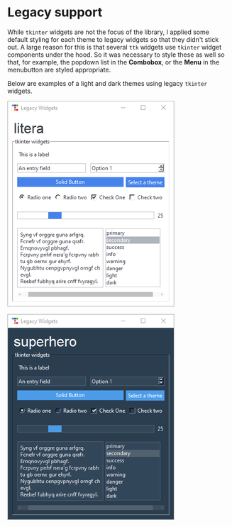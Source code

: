 # Legacy support

While `tkinter` widgets are not the focus of the library, I applied some default
styling for each theme to legacy widgets so that they didn't stick out. A large
reason for this is that several `ttk` widgets use `tkinter` widget components
under the hood. So it was necessary to style these as well so that, for example, 
the popdown list in the **Combobox**, or the **Menu** in the menubutton are
styled appropriate.

Below are examples of a light and dark themes using legacy `tkinter` widgets.

![legacy light theme](../assets/themes/legacy_light.png)

![legacy dark theme](../assets/themes/legacy_dark.png)